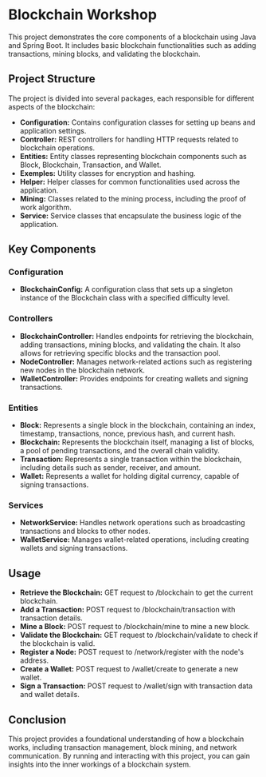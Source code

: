 <title>Blockchain Workshop</title>
<h1>Blockchain Workshop</h1>
<p>This project demonstrates the core components of a blockchain using Java and Spring Boot. It includes basic blockchain functionalities such as adding transactions, mining blocks, and validating the blockchain.</p>
<h2>Project Structure</h2>
<p>The project is divided into several packages, each responsible for different aspects of the blockchain:</p>
<ul>
    <li><strong>Configuration:</strong> Contains configuration classes for setting up beans and application settings.</li>
    <li><strong>Controller:</strong> REST controllers for handling HTTP requests related to blockchain operations.</li>
    <li><strong>Entities:</strong> Entity classes representing blockchain components such as Block, Blockchain, Transaction, and Wallet.</li>
    <li><strong>Exemples:</strong> Utility classes for encryption and hashing.</li>
    <li><strong>Helper:</strong> Helper classes for common functionalities used across the application.</li>
    <li><strong>Mining:</strong> Classes related to the mining process, including the proof of work algorithm.</li>
    <li><strong>Service:</strong> Service classes that encapsulate the business logic of the application.</li>
</ul>
<h2>Key Components</h2>
<h3>Configuration</h3>
<ul>
    <li><strong>BlockchainConfig:</strong> A configuration class that sets up a singleton instance of the Blockchain class with a specified difficulty level.</li>
</ul>
<h3>Controllers</h3>
<ul>
    <li><strong>BlockchainController:</strong> Handles endpoints for retrieving the blockchain, adding transactions, mining blocks, and validating the chain. It also allows for retrieving specific blocks and the transaction pool.</li>
    <li><strong>NodeController:</strong> Manages network-related actions such as registering new nodes in the blockchain network.</li>
    <li><strong>WalletController:</strong> Provides endpoints for creating wallets and signing transactions.</li>
</ul>
<h3>Entities</h3>
<ul>
    <li><strong>Block:</strong> Represents a single block in the blockchain, containing an index, timestamp, transactions, nonce, previous hash, and current hash.</li>
    <li><strong>Blockchain:</strong> Represents the blockchain itself, managing a list of blocks, a pool of pending transactions, and the overall chain validity.</li>            <li><strong>Transaction:</strong> Represents a single transaction within the blockchain, including details such as sender, receiver, and amount.</li>
    <li><strong>Wallet:</strong> Represents a wallet for holding digital currency, capable of signing transactions.</li>
</ul>
<h3>Services</h3>
<ul>
    <li><strong>NetworkService:</strong> Handles network operations such as broadcasting transactions and blocks to other nodes.</li>
    <li><strong>WalletService:</strong> Manages wallet-related operations, including creating wallets and signing transactions.</li>
</ul>
<h2>Usage</h2>
<ul>
    <li><strong>Retrieve the Blockchain:</strong> GET request to /blockchain to get the current blockchain.</li>
    <li><strong>Add a Transaction:</strong> POST request to /blockchain/transaction with transaction details.</li>
    <li><strong>Mine a Block:</strong> POST request to /blockchain/mine to mine a new block.</li>
    <li><strong>Validate the Blockchain:</strong> GET request to /blockchain/validate to check if the blockchain is valid.</li>
    <li><strong>Register a Node:</strong> POST request to /network/register with the node's address.</li>
    <li><strong>Create a Wallet:</strong> POST request to /wallet/create to generate a new wallet.</li>
    <li><strong>Sign a Transaction:</strong> POST request to /wallet/sign with transaction data and wallet details.</li>
</ul>
<h2>Conclusion</h2>
<p>This project provides a foundational understanding of how a blockchain works, including transaction management, block mining, and network communication. By running and interacting with this project, you can gain insights into the inner workings of a blockchain system.</p>
